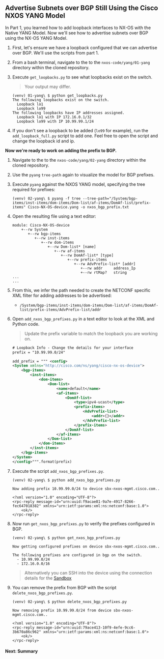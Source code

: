 ## Advertise Subnets over BGP Still Using the Cisco NXOS YANG Model

In Part 1, you learned how to add loopback interfaces to NX-OS with the Native YANG Model. Now we'll see how to advertise subnets over BGP using the NX-OS YANG Model. 

1. First, let's ensure we have a loopback configured that we can advertise over BGP. We'll use the scripts from part 1. 
1. From a bash terminal, navigate to the to the `nxos-code/yang/01-yang` directory within the cloned repository. 
1. Execute `get_loopbacks.py` to see what loopbacks exist on the switch. 
    > Your output may differ. 

    ```shell
    (venv) 01-yang\ $ python get_loopbacks.py
    The following loopbacks exist on the switch.
      Loopback lo1
      Loopback lo99
    The following loopbacks have IP addresses assigned.
      Loopback lo1 with IP 172.16.0.1/32
      Loopback lo99 with IP 10.99.99.1/24
    ```

1. If you don't see a loopback to be added (`lo99` for example), run the `add_loopback_full.py` script to add one. Feel free to open the script and change the loopback id and ip.  

**Now we're ready to work on adding the prefix to BGP.**  

1. Navigate to the to the `nxos-code/yang/02-yang` directory within the cloned repository. 
1. Use the `pyang` `tree-path` again to visualize the model for BGP prefixes.
1. Execute `pyang` against the NXOS YANG model, specifying the tree required for prefixes:

    ``` shell
    (venv) 02-yang\ $ pyang -f tree --tree-path="/System/bgp-items/inst-items/dom-items/Dom-list/af-items/DomAf-list/prefix-items" Cisco-NX-OS-device.yang -o nxos_bgp_prefix.txt
    ```

1. Open the resulting file using a text editor:

    ``` shell
    module: Cisco-NX-OS-device
        +--rw System
           +--rw bgp-items
              +--rw inst-items
                 +--rw dom-items
                    +--rw Dom-list* [name]
                       +--rw af-items
                          +--rw DomAf-list* [type]
                             +--rw prefix-items
                                +--rw AdvPrefix-list* [addr]
                                   +--rw addr     address_Ip
                                   +--rw rtMap?   string
    ...
    ...
    ```

1. From this, we infer the path needed to create the NETCONF specific XML filter for adding addresses to be advertised:
    * `/System/bgp-items/inst-items/dom-items/Dom-list/af-items/DomAf-list/prefix-items/AdvPrefix-list/addr`
1. Open `add_nxos_bgp_prefixes.py` in a text editor to look at the XML and Python code. 
    > Update the prefix variable to match the loopback you are working on. 

    ``` xml
    # Loopback Info - Change the details for your interface
    prefix = "10.99.99.0/24"
    
    add_prefix = """ <config>
    <System xmlns="http://cisco.com/ns/yang/cisco-nx-os-device">
        <bgp-items>
            <inst-items>
                <dom-items>
                    <Dom-list>
                        <name>default</name>
                        <af-items>
                            <DomAf-list>
                                <type>ipv4-ucast</type>
                                <prefix-items>
                                    <AdvPrefix-list>
                                        <addr>{}</addr>
                                    </AdvPrefix-list>
                                </prefix-items>
                            </DomAf-list>
                        </af-items>
                    </Dom-list>
                </dom-items>
            </inst-items>
        </bgp-items>
    </System>
    </config>""".format(prefix)
    ```

1. Execute the script `add_nxos_bgp_prefixes.py`.

    ```
    (venv) 02-yang\ $ python add_nxos_bgp_prefixes.py
    
    Now adding prefix 10.99.99.0/24 to device sbx-nxos-mgmt.cisco.com..
    
    <?xml version="1.0" encoding="UTF-8"?>
    <rpc-reply message-id="urn:uuid:f9acae81-9a7e-4917-8266-fec647018382" xmlns="urn:ietf:params:xml:ns:netconf:base:1.0">
        <ok/>
    </rpc-reply>
    ```

1. Now run `get_nxos_bgp_prefixes.py` to verify the prefixes configured in BGP. 

    ```shell
    (venv) 02-yang\ $ python get_nxos_bgp_prefixes.py
    
    Now getting configured prefixes on device sbx-nxos-mgmt.cisco.com..
    
    The following prefixes are configured in bgp on the switch.
      - 10.99.99.0/24
      - 172.16.0.0/16
    ```

    > Alternatively you can SSH into the device using the connection details for the [Sandbox](https://devnetsandbox.cisco.com/RM/Diagram/Index/dae38dd8-e8ee-4d7c-a21c-6036bed7a804?diagramType=Topology)
    
1. You can remove the prefix from BGP with the script `delete_nxos_bgp_prefixes.py`. 

    ```shell
    (venv) 02-yang\ $ python delete_nxos_bgp_prefixes.py
    
    Now removing prefix 10.99.99.0/24 from device sbx-nxos-mgmt.cisco.com..
    
    <?xml version="1.0" encoding="UTF-8"?>
    <rpc-reply message-id="urn:uuid:79ace413-10f9-4efe-9cc6-3b670a86c962" xmlns="urn:ietf:params:xml:ns:netconf:base:1.0">
        <ok/>
    </rpc-reply>
    ```

#### Next: Summary